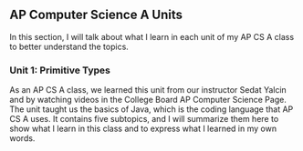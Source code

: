 ## AP Computer Science A Units
In this section, I will talk about what I learn in each unit of my AP CS A class to better understand the topics.
### Unit 1: Primitive Types
As an AP CS A class, we learned this unit from our instructor Sedat Yalcin and by watching videos in the College Board AP Computer Science Page. The unit taught us the basics of Java, which is the coding language that AP CS A uses. It contains five subtopics, and I will summarize them here to show what I learn in this class and to express what I learned in my own words. 
